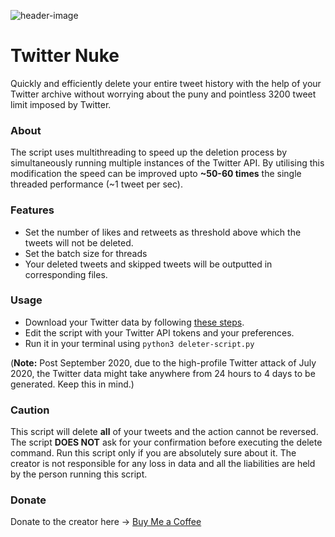 ![header-image](https://i.ibb.co/6Pdkwm1/twitter-nuke-01-min.png)

# Twitter Nuke
Quickly and efficiently delete your entire tweet history with the help of your Twitter archive without worrying about the puny and pointless 3200 tweet limit imposed by Twitter.

### About
The script uses multithreading to speed up the deletion process by simultaneously running multiple instances of the Twitter API. By utilising this modification the speed can be improved upto **~50-60 times** the single threaded performance (~1 tweet per sec).

### Features
- Set the number of likes and retweets as threshold above which the tweets will not be deleted.
- Set the batch size for threads
- Your deleted tweets and skipped tweets will be outputted in corresponding files.

### Usage
- Download your Twitter data by following [these steps](https://help.twitter.com/en/managing-your-account/how-to-download-your-twitter-archive). 
- Edit the script with your Twitter API tokens and your preferences.
- Run it in your terminal using `python3 deleter-script.py`

(**Note:** Post September 2020, due to the high-profile Twitter attack of July 2020, the Twitter data might take anywhere from 24 hours to 4 days to be generated. Keep this in mind.)

### Caution
This script will delete **all** of your tweets and the action cannot be reversed. The script **DOES NOT** ask for your confirmation before executing the delete command. Run this script only if you are absolutely sure about it. The creator is not responsible for any loss in data and all the liabilities are held by the person running this script.

### Donate
Donate to the creator here -> [Buy Me a Coffee](https://buymeacoffee.com/mayurbhoi)
